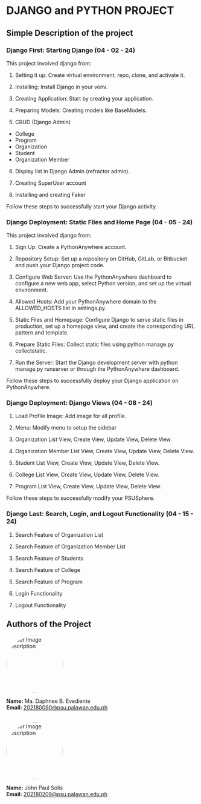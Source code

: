 # DJANGO and PYTHON PROJECT 
## Simple Description of the project
### Django First: Starting Django (04 - 02 - 24)
This project involved django from: <br>
1. Setting it up: Create virtual environment, repo, clone, and activate it. 

2. Installing: Install Django in your venv. 

3. Creating Application: Start by creating your application. 

4. Preparing Models: Creating models like BaseModels. 

5. CRUD (Django Admin)
- College
- Program
- Organization
- Student
- Organization Member

6. Display list in Django Admin (refractor admin).

7. Creating SuperUser account

8. Installing and creating Faker

Follow these steps to successfully start your Django activity. 

### Django Deployment: Static Files and Home Page (04 - 05 - 24)

This project involved django from: 

1. Sign Up: Create a PythonAnywhere account.

2. Repository Setup: Set up a repository on GitHub, GitLab, or Bitbucket and push your Django project code.

3. Configure Web Server: Use the PythonAnywhere dashboard to configure a new web app, select Python version, and set up the virtual environment.

4. Allowed Hosts: Add your PythonAnywhere domain to the ALLOWED_HOSTS list in settings.py.

5. Static Files and Homepage: Configure Django to serve static files in production, set up a homepage view, and create the corresponding URL pattern and template.

6. Prepare Static Files: Collect static files using python manage.py collectstatic.

7. Run the Server: Start the Django development server with python manage.py runserver or through the PythonAnywhere dashboard.

Follow these steps to successfully deploy your Django application on PythonAnywhere.

### Django Deployment: Django Views (04 - 08 - 24)

1. Load Profile Image: Add image for all profile.

2. Menu: Modify menu to setup the sidebar

3. Organization List View, Create View, Update View, Delete View.

4. Organization Member List View, Create View, Update View, Delete View.

5. Student List View, Create View, Update View, Delete View.

6. College List View, Create View, Update View, Delete View.

7. Program List View, Create View, Update View, Delete View.

Follow these steps to successfully modify your PSUSphere.

### Django Last: Search, Login, and Logout Functionality (04 - 15 - 24)

1. Search Feature of Organization List

2. Search Feature of Organization Member List

3. Search Feature of Students

4. Search Feature of College

5. Search Feature of Program

6. Login Functionality

7. Logout Functionality

## Authors of the Project

<img src="https://github.com/itsmedapny.png" alt="Your Image Description" style="width: 150px; border-radius: 50%;">

**Name:** Ma. Daphnee B. Evediente <br>
**Email:** 202180090@psu.palawan.edu.ph

 <br>

<img src="https://github.com/Pauwiiiii.png" alt="Your Image Description" style="width: 150px; border-radius: 50%;">

**Name:** John Paul Solis <br>
**Email:** 202180209@psu.palawan.edu.ph


